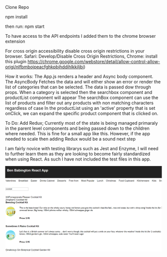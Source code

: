 Clone Repo

npm install

then run: npm start


To have access to the API endpoints I added them to the chrome browser extension

For cross origin accessibility disable cross origin restrictions in your browser. Safari: Develop/Disable Cross Origin Restrictions, Chrome:
install this plugin https://chrome.google.com/webstore/detail/allow-control-allow-origi/nlfbmbojpeacfghkpbjhddihlkkiljbi)

How it works:
The App.js renders a header and Async body component.
The AsyncBody Fetches the data and will either show an error or render the list of categories that can be selected. The data is passed dow through props. 
When a category is selected then the searchbox component and productList component will appear 
The searchBox component can use the list of products and filter out any products with non matching characters regardless of case
In the productList using an 'active' property that is set onClick, we can expand the specific product component that is clicked on.


To Do: 
Add Redux; Currently most of the state is being managed primaraly in the parent level components and being passed down to the children where needed. This is fine for a small app like this. However, if the app needed to scale then adding Redux would be a sound next step

I am fairly novice with testing librarys such as Jest and Enzyme, I will need to further learn them as they are looking to become fairly standardized when using React. As such I have not included the test files in this app. 


![Optional Text](https://github.com/BenBab/React-API-productList/blob/master/public/image.PNG)

